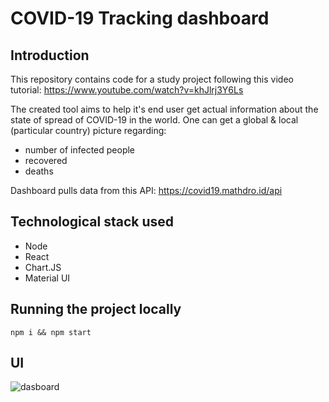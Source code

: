 # COVID-19 Tracking dashboard

## Introduction
This repository contains code for a study project following this video tutorial:
https://www.youtube.com/watch?v=khJlrj3Y6Ls

The created tool aims to help it's end user get actual information about the state of spread of COVID-19 in the world. One can get a global & local (particular country) picture regarding:
- number of infected people
- recovered
- deaths

Dashboard pulls data from this API:
https://covid19.mathdro.id/api

## Technological stack used
- Node
- React 
- Chart.JS
- Material UI

## Running the project locally
```npm i && npm start```

## UI

![dasboard](dashboard.png)